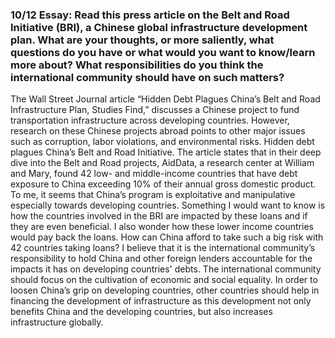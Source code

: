### 10/12 Essay: Read this press article on the Belt and Road Initiative (BRI), a Chinese global infrastructure development plan. What are your thoughts, or more saliently, what questions do you have or what would you want to know/learn more about? What responsibilities do you think the international community should have on such matters?

The Wall Street Journal article “Hidden Debt Plagues China’s Belt and Road Infrastructure Plan, Studies Find,” discusses a Chinese project to fund transportation infrastructure across developing countries. However, research on these Chinese projects abroad points to other major issues such as corruption, labor violations, and environmental risks. Hidden debt plagues China’s Belt and Road Initiative. The article states that in their deep dive into the Belt and Road projects, AidData, a research center at William and Mary, found 42 low- and middle-income countries that have debt exposure to China exceeding 10% of their annual gross domestic product. To me, it seems that China’s program is exploitative and manipulative especially towards developing countries. Something I would want to know is how the countries involved in the BRI are impacted by these loans and if they are even beneficial. I also wonder how these lower income countries would pay back the loans. How can China afford to take such a big risk with 42 countries taking loans? I believe that it is the international community’s responsibility to hold China and other foreign lenders accountable for the impacts it has on developing countries' debts. The international community should focus on the cultivation of economic and social equality. In order to loosen China’s grip on developing countries, other countries should help in financing the development of infrastructure as this development not only benefits China and the developing countries, but also increases infrastructure globally. 
